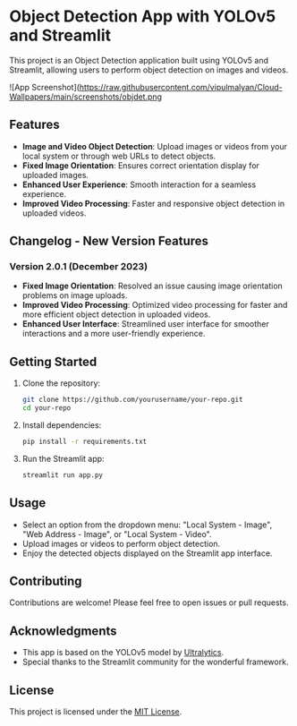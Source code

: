 # Object Detection App with YOLOv5 and Streamlit

This project is an Object Detection application built using YOLOv5 and Streamlit, allowing users to perform object detection on images and videos.

![App Screenshot](https://raw.githubusercontent.com/vipulmalyan/Cloud-Wallpapers/main/screenshots/objdet.png
## Features

- **Image and Video Object Detection**: Upload images or videos from your local system or through web URLs to detect objects.
- **Fixed Image Orientation**: Ensures correct orientation display for uploaded images.
- **Enhanced User Experience**: Smooth interaction for a seamless experience.
- **Improved Video Processing**: Faster and responsive object detection in uploaded videos.

## Changelog - New Version Features

### Version 2.0.1 (December 2023)

- **Fixed Image Orientation**: Resolved an issue causing image orientation problems on image uploads.
- **Improved Video Processing**: Optimized video processing for faster and more efficient object detection in uploaded videos.
- **Enhanced User Interface**: Streamlined user interface for smoother interactions and a more user-friendly experience.



## Getting Started

1. Clone the repository:

    ```bash
    git clone https://github.com/yourusername/your-repo.git
    cd your-repo
    ```

2. Install dependencies:

    ```bash
    pip install -r requirements.txt
    ```

3. Run the Streamlit app:

    ```bash
    streamlit run app.py
    ```

## Usage

- Select an option from the dropdown menu: "Local System - Image", "Web Address - Image", or "Local System - Video".
- Upload images or videos to perform object detection.
- Enjoy the detected objects displayed on the Streamlit app interface.

## Contributing

Contributions are welcome! Please feel free to open issues or pull requests.

## Acknowledgments

- This app is based on the YOLOv5 model by [Ultralytics](https://github.com/ultralytics/yolov5).
- Special thanks to the Streamlit community for the wonderful framework.

## License

This project is licensed under the [MIT License](LICENSE).
